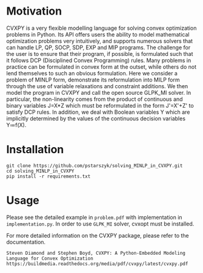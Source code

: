 # Motivation

CVXPY is a very flexible modelling language for solving convex optimization problems in Python. Its API offers users the 
ability to model mathematical optimization problems very intuitively, and supports numerous solvers that can handle LP, QP, 
SOCP, SDP, EXP and MIP programs. The challenge for the user is to ensure that their program, if possible, is formulated such 
that it follows DCP (Disciplined Convex Programming) rules. Many problems in practice can be formulated in convex form at the 
outset, while others do not lend themselves to such an obvious formulation. Here we consider a problem of MINLP form, 
demonstrate its reformulation into MILP form through the use of variable relaxations and constraint additions. We then model 
the program in CVXPY and call the open source GLPK_MI solver. In particular, the non-linearity comes from the product of 
continuous and binary variables J=X*Z which must be reformulated in the form J'=X'+Z' to satisfy DCP rules. In addition, 
we deal with Boolean variables Y which are implicitly determined by the values of the continuous decision variables Y≔f(X).

# Installation

```{r}
git clone https://github.com/pstarszyk/solving_MINLP_in_CVXPY.git
cd solving_MINLP_in_CVXPY
pip install -r requirements.txt
```

# Usage
Please see the detailed example in `problem.pdf` with implementation in `implementation.py`. In order to use `GLPK_MI` solver, 
cvxopt must be installed.

For more detailed information on the CVXPY package, please refer to the documentation.

```{r}
Steven Diamond and Stephen Boyd, CVXPY: A Python-Embedded Modeling Language for Convex Optimization
https://buildmedia.readthedocs.org/media/pdf/cvxpy/latest/cvxpy.pdf
```

